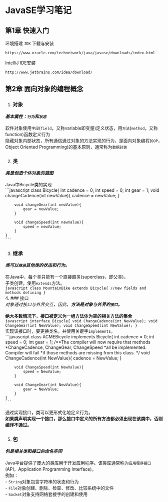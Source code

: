 # JavaSE学习笔记  
## 第1章 快速入门  
环境搭建 `JDK` 下载与安装  
```
https://www.oracle.com/technetwork/java/javase/downloads/index.html
```    
IntelliJ IDE安装  
```
http://www.jetbrains.com/idea/download/  
```  
## 第2章 面向对象的编程概念  
1. ### 对象  
***基本属性：`行为`和`状态`***  
<br>软件对象使用`字段`(`field`，又称variable即变量)定义状态，用`方法`(`method`，又称function)函数定义行为  
隐藏对象内部状态，所有通信通过对象的方法实现的行为，是面向对象编程(`OOP`，Object Oriented Programming)的基本原则，通常称为`数据封装`  

2. ### 类  
***类是创造个体对象的蓝图***  
<br>Java中Bicycle类的实现  
	```javascript
	class Bicycle{
		int cadence = 0;
		int speed = 0;
		int gear = 1;
		void changeCadence(int newValue){
			cadence = newValue;
		}
	
		void changeGear(int newValue){
			gear = newValue;
		}

		void changeSpeed(int newValue){
			speed = newValue;
		}
	}
	```  
3. ### 继承  
***类可以`继承`其他类的状态和行为。***  
<br>在Java中，每个类只能有一个直接超类(superclass，即父类)。  
子类创建，使用`extends`方法。  
	```javascript
	class MountainBike extends Bicycle{
		//new fields and methods defining
	}
	```  
4. ### 接口  
*对象通过接口与外界交互，因此，**方法是对象与外界的`接口`。***  
<br>**绝大多数情况下，接口被定义为一组方法体为空的相关方法的集合**  
	```javascript
	interface Bicycle{
		void ChangeCadence(int NewValue);
		void ChangeGear(int NewValue);
		void ChangeSpeed(int NewValue);
	}
	```  
实现该接口时，要更换类名，并使用关键字`implements`。  
	```javascript
	class ACMEBicycle implements Bicycle{
		int cadence = 0;
		int speed = 0;
		int gear = 1;
		/**The compiler will now require that methods
		*ChangeCadence, ChangeGear, ChangeSpeed
		*all be implemented. Compiler will fail
		*if those methods are missing from this class.
		*/
		void ChangeCadence(int NewValue){
			cadence = NewValue;
		}

		void ChangeSpeed(int NewValue){
			speed = NewValue;
		}

		void ChangeGear(int NewValue){
			gear = NewValue;
		}	 	
	}
	```  
通过实现接口，类可以更形式化地定义行为。  
**如果类声明实现一个接口，那么接口中定义的所有方法都必须出现在该类中，否则编译不通过。**  

5. ### 包  
***包是相关类和接口的命名空间***  
<br>Java平台提供了庞大的类库用于开发应用程序。该类库通常称为`应用程序接口`(API，Application Programming Interface)。  
例如：  
	- `String`对象包含字符串的状态和行为  
	- `File`对象创建、删除、检查、修改、比较系统中的文件  
	- `Socket`对象支持网络套接字的创建和使用